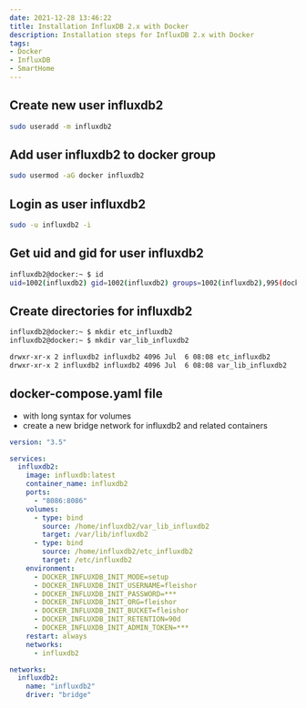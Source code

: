 ```yaml
---
date: 2021-12-28 13:46:22
title: Installation InfluxDB 2.x with Docker
description: Installation steps for InfluxDB 2.x with Docker
tags: 
- Docker
- InfluxDB
- SmartHome
---
```


## Create new user influxdb2

~~~bash
sudo useradd -m influxdb2
~~~

## Add user influxdb2 to docker group

~~~bash
sudo usermod -aG docker influxdb2
~~~

## Login as user influxdb2

~~~bash
sudo -u influxdb2 -i
~~~

## Get uid and gid for user influxdb2

~~~bash
influxdb2@docker:~ $ id
uid=1002(influxdb2) gid=1002(influxdb2) groups=1002(influxdb2),995(docker)
~~~

## Create directories for influxdb2

~~~bash
influxdb2@docker:~ $ mkdir etc_influxdb2
influxdb2@docker:~ $ mkdir var_lib_influxdb2

drwxr-xr-x 2 influxdb2 influxdb2 4096 Jul  6 08:08 etc_influxdb2
drwxr-xr-x 2 influxdb2 influxdb2 4096 Jul  6 08:08 var_lib_influxdb2
~~~

## docker-compose.yaml file

- with long syntax for volumes
- create a new bridge network for influxdb2 and related containers

~~~yaml
version: "3.5"

services:
  influxdb2:
    image: influxdb:latest
    container_name: influxdb2
    ports:
      - "8086:8086"
    volumes:
      - type: bind
        source: /home/influxdb2/var_lib_influxdb2
        target: /var/lib/influxdb2
      - type: bind
        source: /home/influxdb2/etc_influxdb2
        target: /etc/influxdb2
    environment:
      - DOCKER_INFLUXDB_INIT_MODE=setup
      - DOCKER_INFLUXDB_INIT_USERNAME=fleishor
      - DOCKER_INFLUXDB_INIT_PASSWORD=***
      - DOCKER_INFLUXDB_INIT_ORG=fleishor
      - DOCKER_INFLUXDB_INIT_BUCKET=fleishor
      - DOCKER_INFLUXDB_INIT_RETENTION=90d
      - DOCKER_INFLUXDB_INIT_ADMIN_TOKEN=***
    restart: always
    networks:
      - influxdb2

networks:
  influxdb2:
    name: "influxdb2"
    driver: "bridge"
~~~
